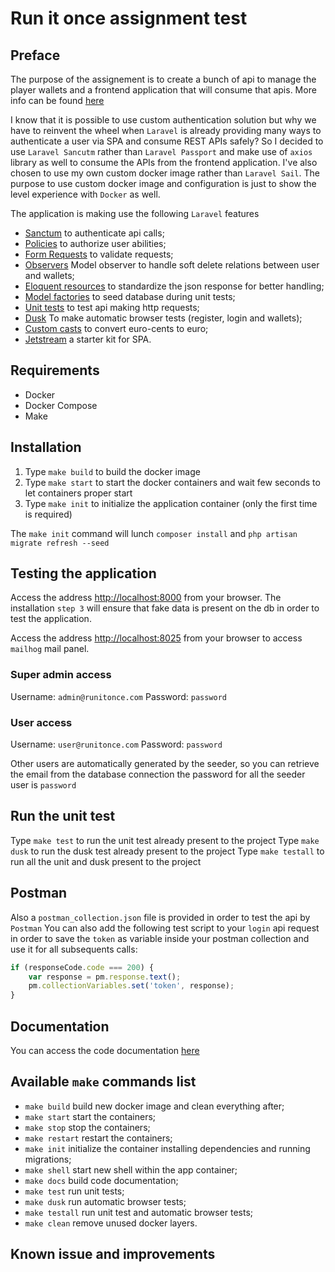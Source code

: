 # Run it once assignment test

## Preface

The purpose of the assignement is to create a bunch of api to manage the player wallets and a frontend
application that will consume that apis. More info can be found [here](./assignment-202107.docx)

I know that it is possible to use custom authentication solution but why we have to reinvent the wheel when `Laravel` 
is already providing many ways to authenticate a user via SPA and consume REST APIs safely? So I decided to use 
`Laravel Sancutm` rather than `Laravel Passport` and make use of `axios` library as well to consume the APIs from the 
frontend application. I've also chosen to use my own custom docker image rather than `Laravel Sail`. The purpose to use 
custom docker image and configuration is just to show the level experience with `Docker` as well.

The application is making use the following `Laravel` features

- [Sanctum](https://laravel.com/docs/8.x/sanctum) to authenticate api calls;
- [Policies](https://laravel.com/docs/8.x/authorization) to authorize user abilities;
- [Form Requests](https://laravel.com/docs/8.x/validation#form-request-validation) to validate requests;
- [Observers](https://laravel.com/docs/8.x/eloquent#observers) Model observer to handle soft delete relations between user and wallets;
- [Eloquent resources](https://laravel.com/docs/8.x/eloquent-resources) to standardize the json response for better handling;
- [Model factories](https://laravel.com/docs/8.x/database-testing#defining-model-factories) to seed database during unit tests;
- [Unit tests](https://laravel.com/docs/8.x/http-tests) to test api making http requests;
- [Dusk](https://laravel.com/docs/8.x/dusk) To make automatic browser tests (register, login and wallets);
- [Custom casts](https://laravel.com/docs/8.x/eloquent-mutators#custom-casts) to convert euro-cents to euro;
- [Jetstream](https://jetstream.laravel.com/) a starter kit for SPA.

## Requirements

- Docker
- Docker Compose
- Make

## Installation

1. Type `make build` to build the docker image
2. Type `make start` to start the docker containers and wait few seconds to let containers proper start
3. Type `make init` to initialize the application container (only the first time is required)

The `make init` command will lunch `composer install` and `php artisan migrate refresh --seed`

## Testing the application

Access the address [http://localhost:8000](http://localhost:8000) from your browser.
The installation `step 3` will ensure that fake data is present on the db in order to test the application.

Access the address [http://localhost:8025](http://localhost:8025) from your browser to access `mailhog` mail panel.

### Super admin access

Username: `admin@runitonce.com`
Password: `password`

### User access

Username: `user@runitonce.com`
Password: `password`

Other users are automatically generated by the seeder, so you can retrieve the email from the database connection
the password for all the seeder user is `password`

## Run the unit test

Type `make test` to run the unit test already present to the project
Type `make dusk` to run the dusk test already present to the project
Type `make testall` to run all the unit and dusk present to the project

## Postman

Also a `postman_collection.json` file is provided in order to test the api by `Postman` You can also add the following 
test script to your `login` api request in order to save the `token` as variable inside your postman collection and use 
it for all subsequents calls:

```javascript
if (responseCode.code === 200) {
    var response = pm.response.text();
    pm.collectionVariables.set('token', response);
}
```

## Documentation

You can access the code documentation [here](http://localhost:8000/docs/index.html)

## Available `make` commands list

- `make build` build new docker image and clean everything after;
- `make start` start the containers;
- `make stop` stop the containers;
- `make restart` restart the containers;
- `make init` initialize the container installing dependencies and running migrations;
- `make shell` start new shell within the app container;  
- `make docs` build code documentation;
- `make test` run unit tests;
- `make dusk` run automatic browser tests;
- `make testall` run unit test and automatic browser tests;
- `make clean` remove unused docker layers.

## Known issue and improvements